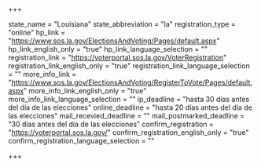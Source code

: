 +++

state_name = "Louisiana"
state_abbreviation = "la"
registration_type = "online"
hp_link = "https://www.sos.la.gov/ElectionsAndVoting/Pages/default.aspx"
hp_link_english_only = "true"
hp_link_language_selection = ""
registration_link = "https://voterportal.sos.la.gov/VoterRegistration"
registration_link_english_only = "true"
registration_link_language_selection = ""
more_info_link = "https://www.sos.la.gov/ElectionsAndVoting/RegisterToVote/Pages/default.aspx"
more_info_link_english_only = "true"
more_info_link_language_selection = ""
ip_deadline = "hasta 30 días antes del día de las elecciones"
online_deadline = "hasta 20 días antes del día de las elecciones"
mail_recevied_deadline = ""
mail_postmarked_deadline = "30 días antes del día de las elecciones"
confirm_registration = "https://voterportal.sos.la.gov/"
confirm_registration_english_only = "true"
confirm_registration_language_selection = ""

+++